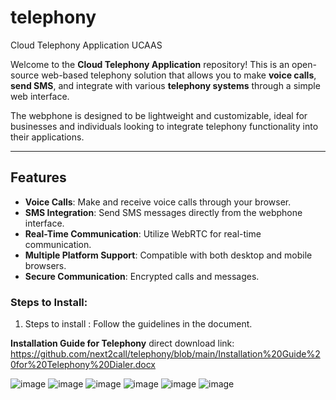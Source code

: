 # telephony
Cloud Telephony Application UCAAS

Welcome to the **Cloud Telephony Application** repository! This is an open-source web-based telephony solution that allows you to make **voice calls**, **send SMS**, and integrate with various **telephony systems** through a simple web interface.

The webphone is designed to be lightweight and customizable, ideal for businesses and individuals looking to integrate telephony functionality into their applications.

---

## Features
- **Voice Calls**: Make and receive voice calls through your browser.
- **SMS Integration**: Send SMS messages directly from the webphone interface.
- **Real-Time Communication**: Utilize WebRTC for real-time communication.
- **Multiple Platform Support**: Compatible with both desktop and mobile browsers.
- **Secure Communication**: Encrypted calls and messages.
  


### Steps to Install:
1. Steps to install : Follow the guidelines in the document.

**Installation Guide for Telephony**
direct download link: https://github.com/next2call/telephony/blob/main/Installation%20Guide%20for%20Telephony%20Dialer.docx

![image](https://github.com/user-attachments/assets/8188a653-4ca6-4c70-b5d6-da09363f7a05)
![image](https://github.com/user-attachments/assets/0b8abca8-e28a-4cdb-8100-499af32f1753)
![image](https://github.com/user-attachments/assets/58fd82b0-fdc9-46b3-991a-652c2c8d663b)
![image](https://github.com/user-attachments/assets/0ea090aa-cc4d-4b2c-a806-b3f75f4e72e6)
![image](https://github.com/user-attachments/assets/02f53130-4f0e-4b6c-80a0-c96ecb132b9a)
![image](https://github.com/user-attachments/assets/5f54b3e3-f39e-4b1d-a2df-991af71764fd)






